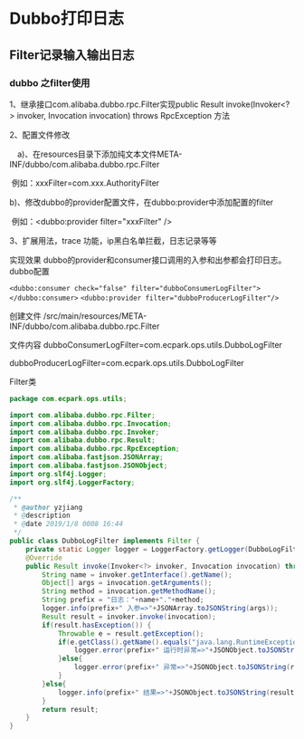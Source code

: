 # Dubbo打印日志

## Filter记录输入输出日志

### dubbo 之filter使用

1、继承接口com.alibaba.dubbo.rpc.Filter实现public Result invoke(Invoker<?> invoker, Invocation invocation) throws RpcException 方法

2、配置文件修改

　a)、在resources目录下添加纯文本文件META-INF/dubbo/com.alibaba.dubbo.rpc.Filter

​     例如：xxxFilter=com.xxx.AuthorityFilter

​    b)、修改dubbo的provider配置文件，在dubbo:provider中添加配置的filter

​      例如：<dubbo:provider filter="xxxFilter" />  

3、扩展用法，trace 功能，ip黑白名单拦截，日志记录等等



实现效果
dubbo的provider和consumer接口调用的入参和出参都会打印日志。
dubbo配置

`<dubbo:consumer check="false" filter="dubboConsumerLogFilter"></dubbo:consumer>`
`<dubbo:provider filter="dubboProducerLogFilter"/>`

创建文件
/src/main/resources/META-INF/dubbo/com.alibaba.dubbo.rpc.Filter

文件内容
dubboConsumerLogFilter=com.ecpark.ops.utils.DubboLogFilter

dubboProducerLogFilter=com.ecpark.ops.utils.DubboLogFilter



Filter类

```java
package com.ecpark.ops.utils;

import com.alibaba.dubbo.rpc.Filter;
import com.alibaba.dubbo.rpc.Invocation;
import com.alibaba.dubbo.rpc.Invoker;
import com.alibaba.dubbo.rpc.Result;
import com.alibaba.dubbo.rpc.RpcException;
import com.alibaba.fastjson.JSONArray;
import com.alibaba.fastjson.JSONObject;
import org.slf4j.Logger;
import org.slf4j.LoggerFactory;

/**
 * @author yzjiang
 * @description
 * @date 2019/1/8 0008 16:44
 */
public class DubboLogFilter implements Filter {
    private static Logger logger = LoggerFactory.getLogger(DubboLogFilter.class);
    @Override
    public Result invoke(Invoker<?> invoker, Invocation invocation) throws RpcException {
        String name = invoker.getInterface().getName();
        Object[] args = invocation.getArguments();
        String method = invocation.getMethodName();
        String prefix = "日志："+name+"."+method;
        logger.info(prefix+" 入参=>"+JSONArray.toJSONString(args));
        Result result = invoker.invoke(invocation);
        if(result.hasException()) {
            Throwable e = result.getException();
            if(e.getClass().getName().equals("java.lang.RuntimeException")){
                logger.error(prefix+" 运行时异常=>"+JSONObject.toJSONString(result));
            }else{
                logger.error(prefix+" 异常=>"+JSONObject.toJSONString(result));
            }
        }else{
            logger.info(prefix+" 结果=>"+JSONObject.toJSONString(result));
        }
        return result;
    }
}
```

